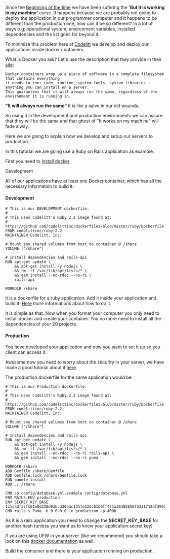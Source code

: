 Since the [Beginning of the time](https://upload.wikimedia.org/wikipedia/commons/c/c2/Lambda-Cold_Dark_Matter,_Accelerated_Expansion_of_the_Universe,_Big_Bang-Inflation.jpg) we have been sufering the **'But it is working in my machine'** curse. It happens because we are probably not going to deploy the application in our programmer computer and it happens to be 
different than the production one, how can it be so different? In a lot of ways e.g: operational system, environment variables, installed dependencies and the list goes far beyond it.

To minimize this problem here at [Codelitt](http://codelitt.com) we develop and deploy our applications inside docker containers.

What is Docker you ask? Let's use the description that they provide in their [site](https://www.docker.com/what-docker):

```
Docker containers wrap up a piece of software in a complete filesystem that contains everything 
it needs to run: code, runtime, system tools, system libraries – anything you can install on a server. 
This guarantees that it will always run the same, regardless of the environment it is running in.
```
**"It will always run the same"** it is like a salve in our old wounds.

So using it in the development and production environments we can assure that they will be the same and that ghost of "It works on my machine" will fade alway.

Here we are going to explain how we develop and setup our servers to production.

In this tutorial we are going use a Ruby on Rails application as example.

First you need to [install docker](https://www.digitalocean.com/community/tutorials/how-to-install-and-use-docker-on-ubuntu-16-04)

Development

All of our applications have at least one Docker container, which has all the necessary information to build it.

#### Development

```
# This is our DEVELOPMENT dockerfile.
#
# This uses Codelitt's Ruby 2.2 image found at:
# https://github.com/codelittinc/dockerfiles/blob/master/ruby/Dockerfile
FROM codelittinc/ruby:2.2
MAINTAINER Codelitt, Inc.

# Mount any shared volumes from host to container @ /share
VOLUME ["/share"]

# Install dependencies and rails-api
RUN apt-get update \
    && apt-get install -y nodejs \
    && rm -rf /var/lib/apt/lists/* \
    && gem install --no-rdoc --no-ri \
    rails-api

WORKDIR /share
```

It is a dockerfile for a ruby application. Add it inside your application and build it. [Here](https://docs.docker.com/mac/step_four/) more informations about how to do it.

It is simple as that. Now when you format your computer you only need to install docker and create your container. You no more need to install all the dependencies of your 20 projects.

#### Production

You have developed your application and now you want to set it up so you client can access it. 

Awesome now you need to worry about the security in your server, we have made a good tutorial about it [here](http://www.codelitt.com/blog/my-first-10-minutes-on-a-server-primer-for-securing-ubuntu/).

The production dockerfile for the same application would be:

```
# This is our Production dockerfile.
#
# This uses Codelitt's Ruby 2.2 image found at:
# https://github.com/codelittinc/dockerfiles/blob/master/ruby/Dockerfile
FROM codelittinc/ruby:2.2
MAINTAINER Codelitt, Inc.

# Mount any shared volumes from host to container @ /share
VOLUME ["/share"]

# Install dependencies and rails-api
RUN apt-get update \
    && apt-get install -y nodejs \
    && rm -rf /var/lib/apt/lists/* \
    && gem install --no-rdoc --no-ri rails-api \
    && gem install --no-rdoc --no-ri puma

WORKDIR /share
ADD Gemfile /share/Gemfile
ADD Gemfile.lock /share/Gemfile.lock
RUN bundle install
ADD ./ /share

CMD cp config/database.yml.example config/database.yml
ENV RAILS_ENV production
ENV SECRET_KEY_BASE 1c1sadfasfs61e0d320d63bcd30aac135fd32dc61b6ff471a30a05856f5331718af296597009df7aa1c40e6c76f9ef57529496106316dc254a6a7482ea98c228fefad3ef
CMD rails s Puma -b 0.0.0.0 -e production -p 4000
```

As it is a rails application you need to change the **SECRET_KEY_BASE** for another hash (unless you want us to know your application secret key)

If you are using UFW in your server (like we recommend) you should take a look on this [docker documentation](https://docs.docker.com/engine/installation/linux/ubuntulinux/#enable-ufw-forwarding) as well.

Build the container and there is your application running on production.

